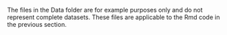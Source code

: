 The files in the Data folder are for example purposes only and do not represent complete datasets. These files are applicable to the Rmd code in the previous section.
